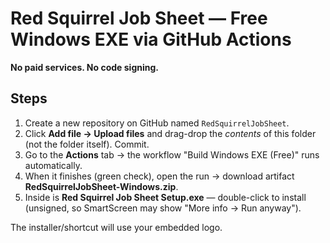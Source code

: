 # Red Squirrel Job Sheet — Free Windows EXE via GitHub Actions
**No paid services. No code signing.**

## Steps
1. Create a new repository on GitHub named `RedSquirrelJobSheet`.
2. Click **Add file → Upload files** and drag-drop the *contents* of this folder (not the folder itself). Commit.
3. Go to the **Actions** tab → the workflow "Build Windows EXE (Free)" runs automatically.
4. When it finishes (green check), open the run → download artifact **RedSquirrelJobSheet-Windows.zip**.
5. Inside is **Red Squirrel Job Sheet Setup.exe** — double-click to install (unsigned, so SmartScreen may show "More info → Run anyway").

The installer/shortcut will use your embedded logo.
